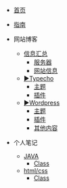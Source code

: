<!-- docs/_sidebar.md -->
<!-- 定制侧边栏 -->
* [首页](README.md)
* [指南](guide)

* 网站博客
    * [信息汇总](wzbk/xxhz/)
        * [服务器](wzbk/xxhz/fwq.md)
        * [网站信息](wzbk/xxhz/wzxinxi.md)
    * [▶Typecho](wzbk/Typecho/)
        * [主题](wzbk/Typecho/zhuti.md)
        * [插件](wzbk/Typecho/chajian.md)
    * [▶Wordpress](wzbk/Wordpress/)
        * [主题](wzbk/Wordpress/wpzhuti.md)
        * [插件](wzbk/Wordpress/wpchajian.md)
        * [其他内容](wzbk/Wordpress/qita.md)
* 个人笔记
    * [JAVA](grbj/JAVA/)
        * [Class](grbj/JAVA/javaclass.md)
    * [html/css](grbj/html%26css/)
        * [Class](grbj/html%26css/webclass.md)